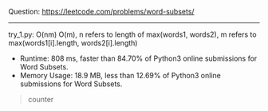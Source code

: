Question: https://leetcode.com/problems/word-subsets/

---

try_1.py: O(nm) O(m), n refers to length of max(words1, words2), m refers to max(words1[i].length, words2[i].length)

* Runtime: 808 ms, faster than 84.70% of Python3 online submissions for Word Subsets.
* Memory Usage: 18.9 MB, less than 12.69% of Python3 online submissions for Word Subsets.

> counter